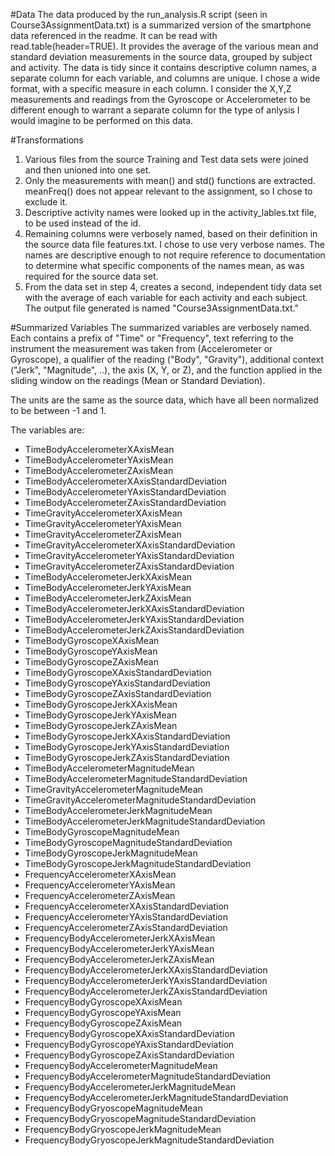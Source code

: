 #Data
The data produced by the run_analysis.R script (seen in Course3AssignmentData.txt) is a summarized version of the smartphone data referenced in the readme.  It can be read with read.table(header=TRUE). It provides the average of the various mean and standard deviation measurements in the source data, grouped by subject and activity.  The data is tidy since it contains descriptive column names, a separate column for each variable, and columns are unique.  I chose a wide format, with a specific measure in each column.  I consider the X,Y,Z measurements and readings from the Gyroscope or Accelerometer to be different enough to warrant a separate column for the type of anlysis I would imagine to be performed on this data.  

#Transformations
1. Various files from the source Training and Test data sets were joined and then unioned into one set.   
2. Only the measurements with mean() and std() functions are extracted.  meanFreq() does not appear relevant to the assignment, so I chose to exclude it.
3. Descriptive activity names were looked up in the activity_lables.txt file, to be used instead of the id.  
4. Remaining columns were verbosely named, based on their definition in the source data file features.txt.  I chose to use very verbose names.  The names are descriptive enough to not require reference to documentation to determine what specific components of the names mean, as was required for the source data set.
5. From the data set in step 4, creates a second, independent tidy data set with the average of each variable for each activity and each subject. The output file generated is named "Course3AssignmentData.txt."

#Summarized Variables
The summarized variables are verbosely named.  Each contains a prefix of "Time" or "Frequency", text referring to the instrument the measurement was taken from (Accelerometer or Gyroscope), a qualifier of the reading ("Body", "Gravity"), additional context ("Jerk", "Magnitude", ..), the axis (X, Y, or Z), and the function applied in the sliding window on the readings (Mean or Standard Deviation).  

The units are the same as the source data, which have all been normalized to be between -1 and 1. 

The variables are:
* TimeBodyAccelerometerXAxisMean
* TimeBodyAccelerometerYAxisMean
* TimeBodyAccelerometerZAxisMean
* TimeBodyAccelerometerXAxisStandardDeviation
* TimeBodyAccelerometerYAxisStandardDeviation
* TimeBodyAccelerometerZAxisStandardDeviation
* TimeGravityAccelerometerXAxisMean
* TimeGravityAccelerometerYAxisMean
* TimeGravityAccelerometerZAxisMean
* TimeGravityAccelerometerXAxisStandardDeviation
* TimeGravityAccelerometerYAxisStandardDeviation
* TimeGravityAccelerometerZAxisStandardDeviation
* TimeBodyAccelerometerJerkXAxisMean
* TimeBodyAccelerometerJerkYAxisMean
* TimeBodyAccelerometerJerkZAxisMean
* TimeBodyAccelerometerJerkXAxisStandardDeviation
* TimeBodyAccelerometerJerkYAxisStandardDeviation
* TimeBodyAccelerometerJerkZAxisStandardDeviation
* TimeBodyGyroscopeXAxisMean
* TimeBodyGyroscopeYAxisMean
* TimeBodyGyroscopeZAxisMean
* TimeBodyGyroscopeXAxisStandardDeviation
* TimeBodyGyroscopeYAxisStandardDeviation
* TimeBodyGyroscopeZAxisStandardDeviation
* TimeBodyGyroscopeJerkXAxisMean
* TimeBodyGyroscopeJerkYAxisMean
* TimeBodyGyroscopeJerkZAxisMean
* TimeBodyGyroscopeJerkXAxisStandardDeviation
* TimeBodyGyroscopeJerkYAxisStandardDeviation
* TimeBodyGyroscopeJerkZAxisStandardDeviation
* TimeBodyAccelerometerMagnitudeMean
* TimeBodyAccelerometerMagnitudeStandardDeviation
* TimeGravityAccelerometerMagnitudeMean
* TimeGravityAccelerometerMagnitudeStandardDeviation
* TimeBodyAccelerometerJerkMagnitudeMean
* TimeBodyAccelerometerJerkMagnitudeStandardDeviation
* TimeBodyGyroscopeMagnitudeMean
* TimeBodyGyroscopeMagnitudeStandardDeviation
* TimeBodyGyroscopeJerkMagnitudeMean
* TimeBodyGyroscopeJerkMagnitudeStandardDeviation
* FrequencyAccelerometerXAxisMean
* FrequencyAccelerometerYAxisMean
* FrequencyAccelerometerZAxisMean
* FrequencyAccelerometerXAxisStandardDeviation
* FrequencyAccelerometerYAxisStandardDeviation
* FrequencyAccelerometerZAxisStandardDeviation
* FrequencyBodyAccelerometerJerkXAxisMean
* FrequencyBodyAccelerometerJerkYAxisMean
* FrequencyBodyAccelerometerJerkZAxisMean
* FrequencyBodyAccelerometerJerkXAxisStandardDeviation
* FrequencyBodyAccelerometerJerkYAxisStandardDeviation
* FrequencyBodyAccelerometerJerkZAxisStandardDeviation
* FrequencyBodyGyroscopeXAxisMean
* FrequencyBodyGyroscopeYAxisMean
* FrequencyBodyGyroscopeZAxisMean
* FrequencyBodyGyroscopeXAxisStandardDeviation
* FrequencyBodyGyroscopeYAxisStandardDeviation
* FrequencyBodyGyroscopeZAxisStandardDeviation
* FrequencyBodyAccelerometerMagnitudeMean
* FrequencyBodyAccelerometerMagnitudeStandardDeviation
* FrequencyBodyAccelerometerJerkMagnitudeMean
* FrequencyBodyAccelerometerJerkMagnitudeStandardDeviation
* FrequencyBodyGryoscopeMagnitudeMean
* FrequencyBodyGryoscopeMagnitudeStandardDeviation
* FrequencyBodyGryoscopeJerkMagnitudeMean
* FrequencyBodyGryoscopeJerkMagnitudeStandardDeviation